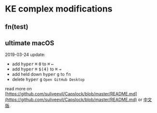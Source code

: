 # KE complex modifications

## fn(test)


## ultimate macOS

2019-03-24 update:

- add <kbd>hyper</kbd> <kbd>⌘</kbd> <kbd>0</kbd> to <kbd>⌘</kbd> <kbd>←</kbd>
- add <kbd>hyper</kbd> <kbd>⌘</kbd> <kbd>$(4)</kbd> to <kbd>⌘</kbd> <kbd>→</kbd>
- add held down <kbd>hyper</kbd> <kbd>g</kbd> to <kbd>fn</kbd>
- delete <kbd>hyper</kbd> <kbd>g</kbd> `Open GitHub Desktop`

read more on [https://github.com/suliveevil/Capslock/blob/master/README.md](https://github.com/suliveevil/Capslock/blob/master/README.md) or [中文版](https://github.com/suliveevil/Capslock/blob/master/README_cn.md).


